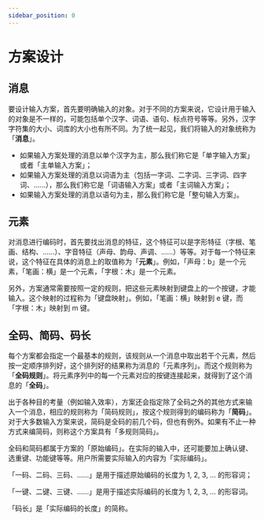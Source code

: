 ```yaml
---
sidebar_position: 0
---
```


# 方案设计

## 消息

要设计输入方案，首先要明确输入的对象。对于不同的方案来说，它设计用于输入的对象是不一样的，可能包括单个汉字、词语、语句、标点符号等等。另外，汉字字符集的大小、词库的大小也有所不同。为了统一起见，我们将输入的对象统称为「**消息**」。

- 如果输入方案处理的消息以单个汉字为主，那么我们称它是「单字输入方案」或者「主单输入方案」；
- 如果输入方案处理的消息以词语为主（包括一字词、二字词、三字词、四字词、……），那么我们称它是「词语输入方案」或者「主词输入方案」；
- 如果输入方案处理的消息以语句为主，那么我们称它是「整句输入方案」。

## 元素

对消息进行编码时，首先要找出消息的特征，这个特征可以是字形特征（字根、笔画、结构、……）、字音特征（声母、韵母、声调、……）等等。对于每一个特征来说，这个特征在具体的消息上的取值称为「**元素**」。例如，「声母：b」是一个元素，「笔画：横」是一个元素，「字根：木」是一个元素。

另外，方案通常需要按照一定的规则，把这些元素映射到键盘上的一个按键，才能输入。这个映射的过程称为「键盘映射」。例如，「笔画：横」映射到 e 键，而「字根：木」映射到 m 键。

## 全码、简码、码长

每个方案都会指定一个最基本的规则，该规则从一个消息中取出若干个元素，然后按一定顺序排列好，这个排列好的结果称为消息的「元素序列」。而这个规则称为「**全码规则**」。将元素序列中的每一个元素对应的按键连接起来，就得到了这个消息的「**全码**」。

出于各种目的考量（例如输入效率），方案还会指定除了全码之外的其他方式来输入一个消息，相应的规则称为「简码规则」，按这个规则得到的编码称为「**简码**」。对于大多数输入方案来说，简码是全码的前几个码，但也有例外。如果有不止一种方式来编简码，则称这个方案具有「多规则简码」。

全码和简码都属于方案的「原始编码」。在实际的输入中，还可能要加上确认键、选重键、功能键等等。用户所需要实际输入的内容为「实际编码」。

「一码、二码、三码、……」是用于描述原始编码的长度为 1, 2, 3, ... 的形容词；

「一键、二键、三键、……」是用于描述实际编码的长度为 1, 2, 3, ... 的形容词。

「码长」是「实际编码的长度」的简称。